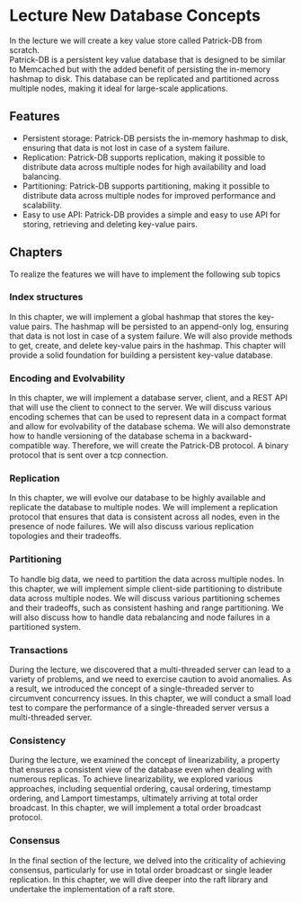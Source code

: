 # Lecture New Database Concepts
In the lecture we will create a key value store called Patrick-DB from scratch.  
Patrick-DB is a persistent key value database that is designed to be similar to 
Memcached but with the added benefit of persisting the in-memory hashmap to disk. 
This database can be replicated and partitioned across multiple nodes, making it ideal for 
large-scale applications.

## Features
- Persistent storage: Patrick-DB persists the in-memory hashmap to disk, 
ensuring that data is not lost in case of a system failure.
- Replication: Patrick-DB supports replication, making it possible to distribute data across 
multiple nodes for high availability and load balancing.
- Partitioning: Patrick-DB supports partitioning, making it possible to distribute data 
across multiple nodes for improved performance and scalability.
- Easy to use API: Patrick-DB provides a simple and easy to use API for storing, 
retrieving and deleting key-value pairs.

## Chapters
To realize the features we will have to implement the following sub topics

### Index structures
In this chapter, we will implement a global hashmap that stores the key-value pairs. 
The hashmap will be persisted to an append-only log, ensuring that data is not 
lost in case of a system failure. We will also provide methods to get, create, 
and delete key-value pairs in the hashmap. This chapter will provide a solid foundation 
for building a persistent key-value database.

### Encoding and Evolvability
In this chapter, we will implement a database server, client, and a REST API that 
will use the client to connect to the server. We will discuss various encoding schemes 
that can be used to represent data in a compact format and allow for evolvability 
of the database schema. We will also demonstrate how to handle versioning of the 
database schema in a backward-compatible way. Therefore, we will create the Patrick-DB protocol.
A binary protocol that is sent over a tcp connection.

### Replication
In this chapter, we will evolve our database to be highly available and replicate the 
database to multiple nodes. We will implement a replication protocol that ensures that 
data is consistent across all nodes, even in the presence of node failures. 
We will also discuss various replication topologies and their tradeoffs.

### Partitioning
To handle big data, we need to partition the data across multiple nodes. In this chapter, 
we will implement simple client-side partitioning to distribute data across multiple nodes. 
We will discuss various partitioning schemes and their tradeoffs, such as consistent hashing 
and range partitioning. We will also discuss how to handle data rebalancing and node failures 
in a partitioned system.

### Transactions
During the lecture, we discovered that a multi-threaded server can lead to a variety of 
problems, and we need to exercise caution to avoid anomalies. As a result, we introduced 
the concept of a single-threaded server to circumvent concurrency issues. 
In this chapter, we will conduct a small load test to compare the performance of a 
single-threaded server versus a multi-threaded server.

### Consistency
During the lecture, we examined the concept of linearizability, a property that ensures a consistent view of the
database even when dealing with numerous replicas. To achieve linearizability, we explored various approaches,
including sequential ordering, causal ordering, timestamp ordering, and Lamport timestamps, ultimately arriving at
total order broadcast. In this chapter, we will implement a total order broadcast protocol.

### Consensus
In the final section of the lecture, we delved into the criticality of achieving consensus,
particularly for use in total order broadcast or single leader replication.
In this chapter, we will dive deeper into the raft library and undertake the implementation of a raft store.